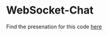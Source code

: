 # WebSocket-Chat

Find the presenation for this code [here](http://tine2k.github.io/websocketChat/#/)
